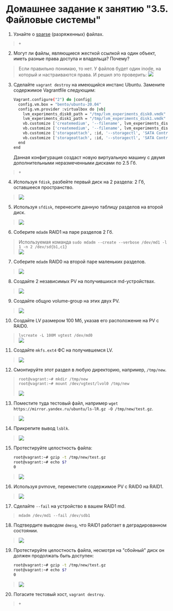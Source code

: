 # Домашнее задание к занятию "3.5. Файловые системы"

1. Узнайте о [sparse](https://ru.wikipedia.org/wiki/%D0%A0%D0%B0%D0%B7%D1%80%D0%B5%D0%B6%D1%91%D0%BD%D0%BD%D1%8B%D0%B9_%D1%84%D0%B0%D0%B9%D0%BB) (разряженных) файлах.
> `+`
2. Могут ли файлы, являющиеся жесткой ссылкой на один объект, иметь разные права доступа и владельца? Почему?
> Если правильно понимаю, то нет. У файлов будет один inode, на который и настраиваются права. И решил это проверить:
> ![](../../picture/homework_3.5/3.5.2.png)
3. Сделайте `vagrant destroy` на имеющийся инстанс Ubuntu. Замените содержимое Vagrantfile следующим:

    ```bash
    Vagrant.configure("2") do |config|
      config.vm.box = "bento/ubuntu-20.04"
      config.vm.provider :virtualbox do |vb|
        lvm_experiments_disk0_path = "/tmp/lvm_experiments_disk0.vmdk"
        lvm_experiments_disk1_path = "/tmp/lvm_experiments_disk1.vmdk"
        vb.customize ['createmedium', '--filename', lvm_experiments_disk0_path, '--size', 2560]
        vb.customize ['createmedium', '--filename', lvm_experiments_disk1_path, '--size', 2560]
        vb.customize ['storageattach', :id, '--storagectl', 'SATA Controller', '--port', 1, '--device', 0, '--type', 'hdd', '--medium', lvm_experiments_disk0_path]
        vb.customize ['storageattach', :id, '--storagectl', 'SATA Controller', '--port', 2, '--device', 0, '--type', 'hdd', '--medium', lvm_experiments_disk1_path]
      end
    end
    ```

    Данная конфигурация создаст новую виртуальную машину с двумя дополнительными неразмеченными дисками по 2.5 Гб.
> `+`
4. Используя `fdisk`, разбейте первый диск на 2 раздела: 2 Гб, оставшееся пространство.
> ![](../../picture/homework_3.5/3.5.4.png)
5. Используя `sfdisk`, перенесите данную таблицу разделов на второй диск.
> ![](../../picture/homework_3.5/3.5.5.png)
6. Соберите `mdadm` RAID1 на паре разделов 2 Гб.
> Используемая команда `sudo mdadm --create --verbose /dev/md1 -l 1 -n 2 /dev/sd{b1,c1}`  
> ![](../../picture/homework_3.5/3.5.6.png)
7. Соберите `mdadm` RAID0 на второй паре маленьких разделов.
> ![](../../picture/homework_3.5/3.5.7.png)
8. Создайте 2 независимых PV на получившихся md-устройствах.
> ![](../../picture/homework_3.5/3.5.8.png)
9. Создайте общую volume-group на этих двух PV.
> ![](../../picture/homework_3.5/3.5.9.png)
10. Создайте LV размером 100 Мб, указав его расположение на PV с RAID0.
> `lvcreate -L 100M vgtest /dev/md0`  
> ![](../../picture/homework_3.5/3.5.10.png)
11. Создайте `mkfs.ext4` ФС на получившемся LV.
> ![](../../picture/homework_3.5/3.5.11.png)
12. Смонтируйте этот раздел в любую директорию, например, `/tmp/new`.
> ```bash
> root@vagrant:~# mkdir /tmp/new
> root@vagrant:~# mount /dev/vgtest/lvol0 /tmp/new
> ```
> ![](../../picture/homework_3.5/3.5.12.png)
13. Поместите туда тестовый файл, например `wget https://mirror.yandex.ru/ubuntu/ls-lR.gz -O /tmp/new/test.gz`.
> ![](../../picture/homework_3.5/3.5.13.png)
14. Прикрепите вывод `lsblk`.
> ![](../../picture/homework_3.5/3.5.14.png)
15. Протестируйте целостность файла:

     ```bash
     root@vagrant:~# gzip -t /tmp/new/test.gz
     root@vagrant:~# echo $?
     0
     ```
> ![](../../picture/homework_3.5/3.5.15.png)
16. Используя pvmove, переместите содержимое PV с RAID0 на RAID1.
> ![](../../picture/homework_3.5/3.5.16.png)
17. Сделайте `--fail` на устройство в вашем RAID1 md.
> `mdadm /dev/md1 --fail /dev/sdb1`
18. Подтвердите выводом `dmesg`, что RAID1 работает в деградированном состоянии.
> ![](../../picture/homework_3.5/3.5.18.png)
19. Протестируйте целостность файла, несмотря на "сбойный" диск он должен продолжать быть доступен:

     ```bash
     root@vagrant:~# gzip -t /tmp/new/test.gz
     root@vagrant:~# echo $?
     0
     ```
> ![](../../picture/homework_3.5/3.5.19.png)
20. Погасите тестовый хост, `vagrant destroy`.
> `+`